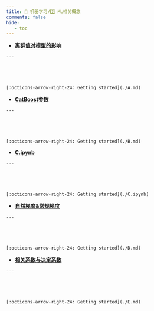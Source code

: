 ```yaml
---
title: 👺 机器学习/3️⃣ ML相关概念
comments: false
hide:
   - toc
---
```


<div class="grid cards index-info" markdown>

-    __[离群值对模型的影响](./A.md)__

	---

	

	

	[:octicons-arrow-right-24: Getting started](./A.md)

-    __[CatBoost参数](./B.md)__

	---

	

	

	[:octicons-arrow-right-24: Getting started](./B.md)

-    __[C.ipynb](./C.ipynb)__

	---

	

	

	[:octicons-arrow-right-24: Getting started](./C.ipynb)

-    __[自然梯度&常规梯度](./D.md)__

	---

	

	

	[:octicons-arrow-right-24: Getting started](./D.md)

-    __[相关系数与决定系数](./E.md)__

	---

	

	

	[:octicons-arrow-right-24: Getting started](./E.md)

</div>